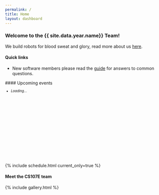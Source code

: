 ```yaml
---
permalink: /
title: Home
layout: dashboard
---
```


### Welcome to the {{ site.data.year.name}} Team!

We build robots for blood sweat and glory, read more about us  [here](/about/).

<div class="row">
<div class="col-xs-5" markdown="1">

#### Quick links
- New software members  please read the [guide](oakton-robotics.gitbook.io) for answers to common questions.

</div>
<div class="col-xs-7" markdown="1">
#### Upcoming events
<div id ="upcoming" class="list-group" style="font-size:80%;overflow:auto; height:240px;" >
<ul><li class="list-group-item"><i>Loading...</i></li></ul>     
</div>
</div>
</div>

{% include schedule.html current_only=true %}


#### Meet the CS107E team
{% include gallery.html %}


</script><script src="/_assets/gcal.js"></script>
